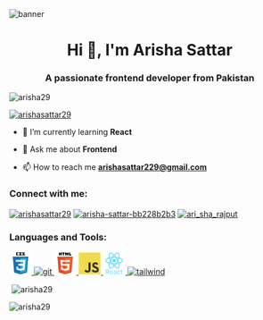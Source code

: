 <img src="https://i.pinimg.com/originals/87/f3/f1/87f3f1425b217691da645e97dbb50d55.gif" alt="banner">
<h1 align="center">Hi 👋, I'm Arisha Sattar</h1>
<h3 align="center">A passionate frontend developer from Pakistan</h3>



<p align="left"> <img src="https://komarev.com/ghpvc/?username=arisha29&label=Profile%20views&color=0e75b6&style=flat" alt="arisha29" /> </p>  
  
<p align="left"> <a href="https://twitter.com/arishasattar29" target="blank"><img src="https://img.shields.io/twitter/follow/arishasattar29?logo=twitter&style=for-the-badge" alt="arishasattar29" /></a> </p>  
  
- 🌱 I’m currently learning **React**  
  
- 💬 Ask me about **Frontend**  
  
- 📫 How to reach me **arishasattar229@gmail.com**  
  
<h3 align="left">Connect with me:</h3>  
<p align="left">  
<a href="https://twitter.com/arishasattar29" target="blank"><img align="center" src="https://raw.githubusercontent.com/rahuldkjain/github-profile-readme-generator/master/src/images/icons/Social/twitter.svg" alt="arishasattar29" height="30" width="40" /></a>  
<a href="https://linkedin.com/in/arisha-sattar-bb228b2b3" target="blank"><img align="center" src="https://raw.githubusercontent.com/rahuldkjain/github-profile-readme-generator/master/src/images/icons/Social/linked-in-alt.svg" alt="arisha-sattar-bb228b2b3" height="30" width="40" /></a>  
<a href="https://instagram.com/ari_sha_rajput" target="blank"><img align="center" src="https://raw.githubusercontent.com/rahuldkjain/github-profile-readme-generator/master/src/images/icons/Social/instagram.svg" alt="ari_sha_rajput" height="30" width="40" /></a>  
</p>  
  
<h3 align="left">Languages and Tools:</h3>  
<p align="left"> <a href="https://www.w3schools.com/css/" target="_blank" rel="noreferrer"> <img src="https://raw.githubusercontent.com/devicons/devicon/master/icons/css3/css3-original-wordmark.svg" alt="css3" width="40" height="40"/> </a> <a href="https://git-scm.com/" target="_blank" rel="noreferrer"> <img src="https://www.vectorlogo.zone/logos/git-scm/git-scm-icon.svg" alt="git" width="40" height="40"/> </a> <a href="https://www.w3.org/html/" target="_blank" rel="noreferrer"> <img src="https://raw.githubusercontent.com/devicons/devicon/master/icons/html5/html5-original-wordmark.svg" alt="html5" width="40" height="40"/> </a> <a href="https://developer.mozilla.org/en-US/docs/Web/JavaScript" target="_blank" rel="noreferrer"> <img src="https://raw.githubusercontent.com/devicons/devicon/master/icons/javascript/javascript-original.svg" alt="javascript" width="40" height="40"/> </a> <a href="https://reactjs.org/" target="_blank" rel="noreferrer"> <img src="https://raw.githubusercontent.com/devicons/devicon/master/icons/react/react-original-wordmark.svg" alt="react" width="40" height="40"/> </a> <a href="https://tailwindcss.com/" target="_blank" rel="noreferrer"> <img src="https://www.vectorlogo.zone/logos/tailwindcss/tailwindcss-icon.svg" alt="tailwind" width="40" height="40"/> </a> </p>  
  
<p>&nbsp;<img align="center" src="https://github-readme-stats.vercel.app/api?username=arisha29&show_icons=true&locale=en" alt="arisha29" /></p>  
  
<p align="centre"><img src="https://github-readme-streak-stats.herokuapp.com/?user=arisha29" alt="arisha29" /></p>
